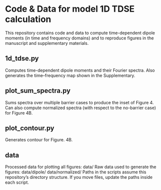 # Code & Data for model 1D TDSE calculation
This repository contains code and data to compute time-dependent dipole moments (in time and frequency domains) 
and to reproduce figures in the manuscript and supplementary materials.
## 1d_tdse.py
Computes time-dependent dipole moments and their Fourier spectra.
Also generates the time–frequency map shown in the Supplementary.
## plot_sum_spectra.py 
Sums spectra over multiple barrier cases to produce the inset of Figure 4.
Can also compute normalized spectra (with respect to the no-barrier case) for Figure 4B.
## plot_contour.py 
Generates contour for Figure. 4B.
## data
Processed data for plotting all figures: data/
Raw data used to generate the figures:
data/dipole/
data/normalized/
Paths in the scripts assume this repository’s directory structure. If you move files, update the paths inside each script.

